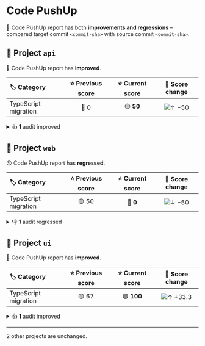 # Code PushUp

🤨 Code PushUp report has both **improvements and regressions** – compared target commit `<commit-sha>` with source commit `<commit-sha>`.

## 💼 Project `api`

🥳 Code PushUp report has **improved**.

| 🏷️ Category         | ⭐ Previous score | ⭐ Current score |                        🔄 Score change                         |
| :------------------- | :--------------: | :-------------: | :------------------------------------------------------------: |
| TypeScript migration |       🔴 0       |    🟡 **50**    | ![↑ +50](https://img.shields.io/badge/%E2%86%91%20%2B50-green) |

<details>
<summary>👍 <strong>1</strong> audit improved</summary>

### 🛡️ Audits

| 🔌 Plugin            | 🛡️ Audit                                            | 📏 Previous value |   📏 Current value   |                                  🔄 Value change                                   |
| :------------------- | :--------------------------------------------------- | :---------------: | :------------------: | :--------------------------------------------------------------------------------: |
| TypeScript migration | Source files converted from JavaScript to TypeScript |  🟥 0% converted  | 🟨 **50% converted** | ![↑ +∞ %](https://img.shields.io/badge/%E2%86%91%20%2B%E2%88%9E%E2%80%89%25-green) |

</details>

## 💼 Project `web`

😟 Code PushUp report has **regressed**.

| 🏷️ Category         | ⭐ Previous score | ⭐ Current score |                          🔄 Score change                           |
| :------------------- | :--------------: | :-------------: | :----------------------------------------------------------------: |
| TypeScript migration |      🟡 50       |    🔴 **0**     | ![↓ −50](https://img.shields.io/badge/%E2%86%93%20%E2%88%9250-red) |

<details>
<summary>👎 <strong>1</strong> audit regressed</summary>

### 🛡️ Audits

| 🔌 Plugin            | 🛡️ Audit                                            | 📏 Previous value |  📏 Current value   |                                  🔄 Value change                                   |
| :------------------- | :--------------------------------------------------- | :---------------: | :-----------------: | :--------------------------------------------------------------------------------: |
| TypeScript migration | Source files converted from JavaScript to TypeScript | 🟨 50% converted  | 🟥 **0% converted** | ![↓ −100 %](https://img.shields.io/badge/%E2%86%93%20%E2%88%92100%E2%80%89%25-red) |

</details>

## 💼 Project `ui`

🥳 Code PushUp report has **improved**.

| 🏷️ Category         | ⭐ Previous score | ⭐ Current score |                          🔄 Score change                           |
| :------------------- | :--------------: | :-------------: | :----------------------------------------------------------------: |
| TypeScript migration |      🟡 67       |   🟢 **100**    | ![↑ +33.3](https://img.shields.io/badge/%E2%86%91%20%2B33.3-green) |

<details>
<summary>👍 <strong>1</strong> audit improved</summary>

### 🛡️ Audits

| 🔌 Plugin            | 🛡️ Audit                                            | 📏 Previous value |   📏 Current value    |                                 🔄 Value change                                  |
| :------------------- | :--------------------------------------------------- | :---------------: | :-------------------: | :------------------------------------------------------------------------------: |
| TypeScript migration | Source files converted from JavaScript to TypeScript | 🟨 67% converted  | 🟩 **100% converted** | ![↑ +49.3 %](https://img.shields.io/badge/%E2%86%91%20%2B49.3%E2%80%89%25-green) |

</details>

---

2 other projects are unchanged.
